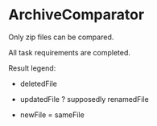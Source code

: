 # ArchiveComparator

Only zip files can be compared.

All task requirements are completed.

Result legend:
- deletedFile
* updatedFile
? supposedly renamedFile
+ newFile
 = sameFile
